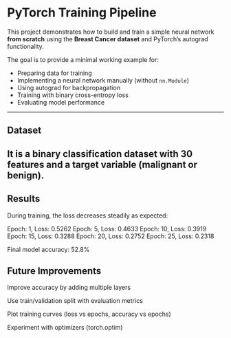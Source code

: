 # PyTorch Training Pipeline  

This project demonstrates how to build and train a simple neural network **from scratch** using the **Breast Cancer dataset** and PyTorch’s autograd functionality.  

The goal is to provide a minimal working example for:  
- Preparing data for training  
- Implementing a neural network manually (without `nn.Module`)  
- Using autograd for backpropagation  
- Training with binary cross-entropy loss  
- Evaluating model performance  

---

##  Dataset 
It is a binary classification dataset with 30 features and a target variable (malignant or benign).  
---

## Results

During training, the loss decreases steadily as expected:

Epoch: 1, Loss: 0.5262
Epoch: 5, Loss: 0.4633
Epoch: 10, Loss: 0.3919
Epoch: 15, Loss: 0.3288
Epoch: 20, Loss: 0.2752
Epoch: 25, Loss: 0.2318


Final model accuracy: 52.8%

## Future Improvements

Improve accuracy by adding multiple layers

Use train/validation split with evaluation metrics

Plot training curves (loss vs epochs, accuracy vs epochs)

Experiment with optimizers (torch.optim)
